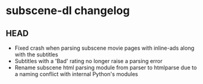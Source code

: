 # subscene-dl changelog

## HEAD

- Fixed crash when parsing subscene movie pages with inline-ads along
  with the subtitles
- Subtitles with a 'Bad' rating no longer raise a parsing error
- Rename subscene html parsing module from parser to htmlparse due to a
  naming conflict with internal Python's modules
